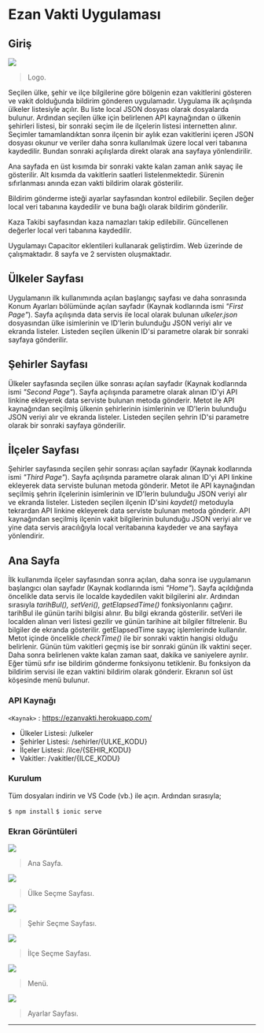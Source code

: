 # Ezan Vakti Uygulaması

## Giriş

![](https://raw.githubusercontent.com/alibknc/MP-ionicApp/master/src/assets/icon/favicon.ico)

> Logo.

Seçilen ülke, şehir ve ilçe bilgilerine göre bölgenin ezan vakitlerini gösteren ve vakit dolduğunda bildirim gönderen uygulamadır. Uygulama ilk açılışında ülkeler listesiyle açılır. Bu liste local JSON dosyası olarak dosyalarda bulunur. Ardından seçilen ülke için belirlenen API kaynağından o ülkenin şehirleri listesi, bir sonraki seçim ile de ilçelerin listesi internetten alınır. Seçimler tamamlandıktan sonra ilçenin bir aylık ezan vakitlerini içeren JSON dosyası okunur ve veriler daha sonra kullanılmak üzere local veri tabanına kaydedilir. Bundan sonraki açılışlarda direkt olarak ana sayfaya yönlendirilir.

Ana sayfada en üst kısımda bir sonraki vakte kalan zaman anlık sayaç ile gösterilir. Alt kısımda da vakitlerin saatleri listelenmektedir. Sürenin sıfırlanması anında ezan vakti bildirim olarak gösterilir.

Bildirim gönderme isteği ayarlar sayfasından kontrol edilebilir. Seçilen değer local veri tabanına kaydedilir ve buna bağlı olarak bildirim gönderilir.

Kaza Takibi sayfasından kaza namazları takip edilebilir. Güncellenen değerler local veri tabanına kaydedilir.

Uygulamayı Capacitor eklentileri kullanarak geliştirdim. Web üzerinde de çalışmaktadır. 8 sayfa ve 2 servisten oluşmaktadır.

## Ülkeler Sayfası

Uygulamanın ilk kullanımında açılan başlangıç sayfası ve daha sonrasında Konum Ayarları bölümünde açılan sayfadır (Kaynak kodlarında ismi *"First Page"*). Sayfa açılışında data servis ile local olarak bulunan *ulkeler.json* dosyasından ülke isimlerinin ve ID'lerin bulunduğu JSON veriyi alır ve ekranda listeler. Listeden seçilen ülkenin ID'si parametre olarak bir sonraki sayfaya gönderilir.

## Şehirler Sayfası

Ülkeler sayfasında seçilen ülke sonrası açılan sayfadır (Kaynak kodlarında ismi *"Second Page"*). Sayfa açılışında parametre olarak alınan ID'yi API linkine ekleyerek data serviste bulunan metoda gönderir. Metot ile API kaynağından seçilmiş ülkenin şehirlerinin isimlerinin ve ID'lerin bulunduğu JSON veriyi alır ve ekranda listeler. Listeden seçilen şehrin ID'si parametre olarak bir sonraki sayfaya gönderilir.

## İlçeler Sayfası

Şehirler sayfasında seçilen şehir sonrası açılan sayfadır (Kaynak kodlarında ismi *"Third Page"*). Sayfa açılışında parametre olarak alınan ID'yi API linkine ekleyerek data serviste bulunan metoda gönderir. Metot ile API kaynağından seçilmiş şehrin ilçelerinin isimlerinin ve ID'lerin bulunduğu JSON veriyi alır ve ekranda listeler. Listeden seçilen ilçenin ID'sini *kaydet()* metoduyla tekrardan API linkine ekleyerek data serviste bulunan metoda gönderir. API kaynağından seçilmiş ilçenin vakit bilgilerinin bulunduğu JSON veriyi alır ve yine data servis aracılığıyla local veritabanına kaydeder ve ana sayfaya yönlendirir.

## Ana Sayfa

İlk kullanımda ilçeler sayfasından sonra açılan, daha sonra ise uygulamanın başlangıcı olan sayfadır (Kaynak kodlarında ismi *"Home"*). Sayfa açıldığında öncelikle data servis ile localde kaydedilen vakit bilgilerini alır. Ardından sırasıyla *tarihBul(), setVeri(), getElapsedTime()* fonksiyonlarını çağırır. tarihBul ile günün tarihi bilgisi alınır. Bu bilgi ekranda gösterilir. setVeri ile localden alınan veri listesi gezilir ve günün tarihine ait bilgiler filtrelenir. Bu bilgiler de ekranda gösterilir. getElapsedTime sayaç işlemlerinde kullanılır. Metot içinde öncelikle *checkTime()*  ile bir sonraki vaktin hangisi olduğu belirlenir. Günün tüm vakitleri geçmiş ise bir sonraki günün ilk vaktini seçer. Daha sonra belirlenen vakte kalan zaman saat, dakika ve saniyelere ayrılır. Eğer tümü sıfır ise bildirim gönderme fonksiyonu tetiklenir. Bu fonksiyon da bildirim servisi ile ezan vaktini bildirim olarak gönderir. Ekranın sol üst köşesinde menü bulunur.

### API Kaynağı

`<Kaynak>` : <https://ezanvakti.herokuapp.com/>

* Ülkeler Listesi: /ulkeler
* Şehirler Listesi: /sehirler/{ULKE_KODU}
* İlçeler Listesi: /ilce/{SEHIR_KODU}
* Vakitler: /vakitler/{ILCE_KODU}

### Kurulum

Tüm dosyaları indirin ve VS Code (vb.) ile açın. Ardından sırasıyla;

`$ npm install`
`$ ionic serve`

### Ekran Görüntüleri

![](https://raw.githubusercontent.com/alibknc/MP-ionicApp/master/screenshoots/1.png)

> Ana Sayfa.

![](https://raw.githubusercontent.com/alibknc/MP-ionicApp/master/screenshoots/2.png)

> Ülke Seçme Sayfası.

![](https://raw.githubusercontent.com/alibknc/MP-ionicApp/master/screenshoots/3.png)

> Şehir Seçme Sayfası.

![](https://raw.githubusercontent.com/alibknc/MP-ionicApp/master/screenshoots/4.png)

> İlçe Seçme Sayfası.

![](https://raw.githubusercontent.com/alibknc/MP-ionicApp/master/screenshoots/5.png)

> Menü.

![](https://raw.githubusercontent.com/alibknc/MP-ionicApp/master/screenshoots/6.png)

> Ayarlar Sayfası.

----
